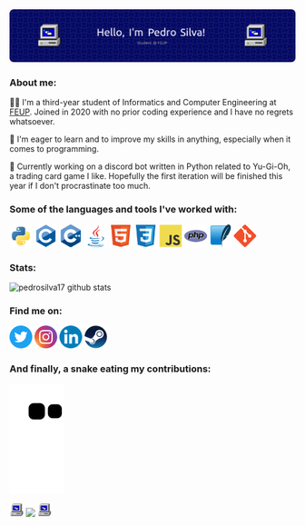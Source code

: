 <img src="header.png">

<h3 align="left">About me:</h3>

👨‍💻 I'm a third-year student of Informatics and Computer Engineering at [FEUP](https://sigarra.up.pt/feup/pt/web_page.inicial). Joined in 2020 with no prior coding experience and I have no regrets whatsoever.

🌱 I'm eager to learn and to improve my skills in anything, especially when it comes to programming.

🤖 Currently working on a discord bot written in Python related to Yu-Gi-Oh, a trading card game I like. Hopefully the first iteration will be finished this year if I don't procrastinate too much.

<h3 align="left">Some of the languages and tools I've worked with:</h3>

<p align="left"> 
  <a href="https://www.python.org" target="_blank"><img src="https://raw.githubusercontent.com/devicons/devicon/master/icons/python/python-original.svg" alt="python" width="40" height="40"/></a>
  <a href="https://www.gnu.org/software/gnu-c-manual/gnu-c-manual.html" target="_blank"><img src="https://raw.githubusercontent.com/devicons/devicon/master/icons/c/c-original.svg" alt="c" width="40" height="40"/></a>
  <a href="https://cplusplus.com/" style="text-decoration:none" target="_blank"><img src="https://raw.githubusercontent.com/devicons/devicon/master/icons/cplusplus/cplusplus-original.svg" alt="cplusplus" width="40" height="40"/></a>
  <a href="https://www.java.com/en/" target="_blank"><img src="https://raw.githubusercontent.com/devicons/devicon/master/icons/java/java-original.svg" alt="java" width="40" height="40"/></a>
  <a href="https://developer.mozilla.org/en-US/docs/Web/HTML" target="_blank"><img src="https://raw.githubusercontent.com/devicons/devicon/master/icons/html5/html5-original.svg" alt="html" width="40" height="40"/></a>
  <a href="https://developer.mozilla.org/en-US/docs/Web/CSS" target="_blank"><img src="https://raw.githubusercontent.com/devicons/devicon/master/icons/css3/css3-original.svg" alt="css" width="40" height="40"/></a>
  <a href="https://developer.mozilla.org/en-US/docs/Web/JavaScript" target="_blank"><img src="https://raw.githubusercontent.com/devicons/devicon/master/icons/javascript/javascript-original.svg" alt="javascript" width="40" height="40"/></a>
  <a href="https://www.php.net/" target="_blank"><img src="https://raw.githubusercontent.com/devicons/devicon/master/icons/php/php-original.svg" alt="php" width="40" height="40"/></a>
  <a href="https://www.sqlite.org/index.html" target="_blank"><img src="https://raw.githubusercontent.com/devicons/devicon/master/icons/sqlite/sqlite-original.svg" alt="sqlite" width="40" height="40"/></a>
  <a href="https://git-scm.com/" target="_blank"><img src="https://raw.githubusercontent.com/devicons/devicon/master/icons/git/git-original.svg" alt="git" width="40" height="40"/></a>
</p>

<h3 align="left">Stats:</h3>

<img src="https://github-readme-stats-pedrosilva17.vercel.app/api?username=pedrosilva17&count_private=true&theme=algolia" alt="pedrosilva17 github stats"/>

<h3 align="left">Find me on:</h3>

<p align="left">
  <a href="https://twitter.com/pedro_as17" target="blank"><img src="https://github.com/pedrosilva17/pedrosilva17/blob/main/socials/twitter.png" title="Twitter" alt="twitter" height="40"></a>
  <a href="https://instagram.com/pedro_as17" target="blank"><img src="https://github.com/pedrosilva17/pedrosilva17/blob/main/socials/instagram.png" title="Instagram" alt="instagram" height="40"></a>
  <a href="https://linkedin.com/in/pedrosilva17" target="blank"><img src="https://github.com/pedrosilva17/pedrosilva17/blob/main/socials/linkedin.png" title="Linkedin" alt="linkedin" height="40"></a>
  <a href="https://steamcommunity.com/id/theoneseven"><img src="https://github.com/pedrosilva17/pedrosilva17/blob/main/socials/steam.png" title="Steam" alt="steam" height="40"></a>
</p>

<h3 align="left">And finally, a snake eating my contributions:</h3>
<img src="https://github.com/pedrosilva17/pedrosilva17/blob/output/github-contribution-grid-snake.svg" alt="pedrosilva17 snake graph"/>


<p align="left">
  <img src="misc_icons/oldpc.gif" height="25"/>
  <img src="https://komarev.com/ghpvc/?username=pedrosilva17"/>
  <img src="misc_icons/oldpc.gif" height="25"/>
</p>


